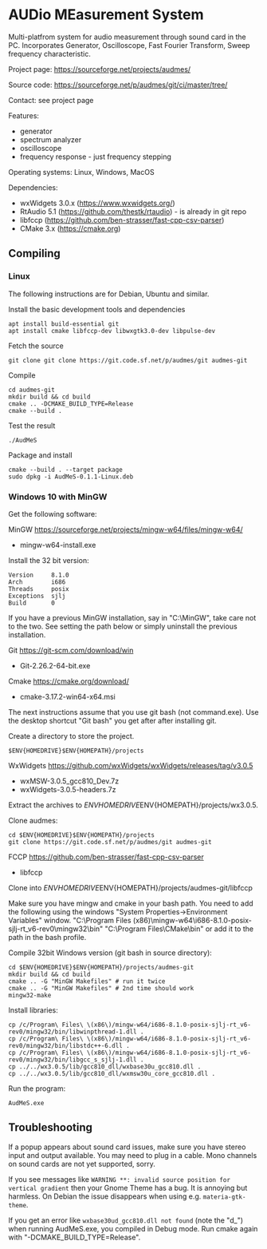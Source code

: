 # AUDio MEasurement System

Multi-platfrom system for audio measurement through sound card in the
PC.  Incorporates Generator, Oscilloscope, Fast Fourier Transform,
Sweep frequency characteristic.

Project page: <https://sourceforge.net/projects/audmes/>

Source code: <https://sourceforge.net/p/audmes/git/ci/master/tree/>

Contact: see project page

Features:

- generator
- spectrum analyzer
- oscilloscope
- frequency response - just frequency stepping

Operating systems: Linux, Windows, MacOS

Dependencies:

- wxWidgets 3.0.x (<https://www.wxwidgets.org/>)
- RtAudio 5.1 (<https://github.com/thestk/rtaudio>) - is already in git repo
- libfccp (<https://github.com/ben-strasser/fast-cpp-csv-parser>)
- CMake 3.x (<https://cmake.org>)

## Compiling

### Linux

The following instructions are for Debian, Ubuntu and similar.

Install the basic development tools and dependencies

    apt install build-essential git
    apt install cmake libfccp-dev libwxgtk3.0-dev libpulse-dev

Fetch the source

    git clone git clone https://git.code.sf.net/p/audmes/git audmes-git

Compile

    cd audmes-git
    mkdir build && cd build
    cmake .. -DCMAKE_BUILD_TYPE=Release
    cmake --build .

Test the result

    ./AudMeS

Package and install

    cmake --build . --target package
    sudo dpkg -i AudMeS-0.1.1-Linux.deb

### Windows 10 with MinGW

Get the following software:

MinGW <https://sourceforge.net/projects/mingw-w64/files/mingw-w64/>

- mingw-w64-install.exe

Install the 32 bit version:

    Version     8.1.0
    Arch        i686
    Threads     posix
    Exceptions  sjlj
    Build       0

If you have a previous MinGW installation, say in "C:\MinGW",
take care not to the two. See setting the path below or simply
uninstall the previous installation.

Git <https://git-scm.com/download/win>

- Git-2.26.2-64-bit.exe

Cmake <https://cmake.org/download/>

- cmake-3.17.2-win64-x64.msi

The next instructions assume that you use git bash (not command.exe).
Use the desktop shortcut "Git bash" you get after after installing git.

Create a directory to store the project.

    $ENV{HOMEDRIVE}$ENV{HOMEPATH}/projects

WxWidgets <https://github.com/wxWidgets/wxWidgets/releases/tag/v3.0.5>

- wxMSW-3.0.5_gcc810_Dev.7z
- wxWidgets-3.0.5-headers.7z

Extract the archives to $ENV{HOMEDRIVE}$ENV{HOMEPATH}/projects/wx3.0.5.

Clone audmes:

    cd $ENV{HOMEDRIVE}$ENV{HOMEPATH}/projects
    git clone https://git.code.sf.net/p/audmes/git audmes-git

FCCP <https://github.com/ben-strasser/fast-cpp-csv-parser>

- libfccp

Clone into $ENV{HOMEDRIVE}$ENV{HOMEPATH}/projects/audmes-git/libfccp

Make sure you have mingw and cmake in your bash path.
You need to add the following using the windows
"System Properties->Environment Variables" window.
    "C:\Program Files (x86)\mingw-w64\i686-8.1.0-posix-sjlj-rt_v6-rev0\mingw32\bin"
    "C:\Program Files\CMake\bin"
or add it to the path in the bash profile.

Compile 32bit Windows version (git bash in source directory):

    cd $ENV{HOMEDRIVE}$ENV{HOMEPATH}/projects/audmes-git
    mkdir build && cd build
    cmake .. -G "MinGW Makefiles" # run it twice
    cmake .. -G "MinGW Makefiles" # 2nd time should work
    mingw32-make

Install libraries:

    cp /c/Program\ Files\ \(x86\)/mingw-w64/i686-8.1.0-posix-sjlj-rt_v6-rev0/mingw32/bin/libwinpthread-1.dll .
    cp /c/Program\ Files\ \(x86\)/mingw-w64/i686-8.1.0-posix-sjlj-rt_v6-rev0/mingw32/bin/libstdc++-6.dll .
    cp /c/Program\ Files\ \(x86\)/mingw-w64/i686-8.1.0-posix-sjlj-rt_v6-rev0/mingw32/bin/libgcc_s_sjlj-1.dll .
    cp ../../wx3.0.5/lib/gcc810_dll/wxbase30u_gcc810.dll .
    cp ../../wx3.0.5/lib/gcc810_dll/wxmsw30u_core_gcc810.dll .

Run the program:

    AudMeS.exe

## Troubleshooting

If a popup appears about sound card issues,
make sure you have stereo input and output available.
You may need to plug in a cable.
Mono channels on sound cards are not yet supported, sorry.

If you see messages like
`WARNING **: invalid source position for vertical gradient`
then your Gnome Theme has a bug. It is annoying but harmless.
On Debian the issue disappears when using e.g. `materia-gtk-theme`.

If you get an error like `wxbase30ud_gcc810.dll not found` (note the "d_")
when running AudMeS.exe, you compiled in Debug mode. Run cmake again with
"-DCMAKE_BUILD_TYPE=Release".
